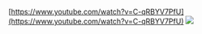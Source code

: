 [https://www.youtube.com/watch?v=C-qRBYV7PfU](https://www.youtube.com/watch?v=C-qRBYV7PfU)
![](https://i.imgur.com/8ikzTSP.png)

